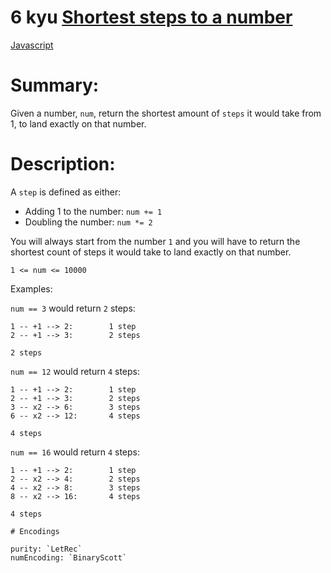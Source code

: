 # 6 kyu [Shortest steps to a number](https://www.codewars.com/kata/5cd4aec6abc7260028dcd942)

<!-- START LANGUAGE_LINKS -->

[Javascript](./javascript.js)

<!-- END LANGUAGE_LINKS -->

# Summary:

Given a number, `num`, return the shortest amount of `steps` it would take from 1, to land exactly on that number.

# Description:

A `step` is defined as either:

- Adding 1 to the number: `num += 1`
- Doubling the number: `num *= 2`

You will always start from the number `1` and you will have to return the shortest count of steps it would take to land exactly on that number.

`1 <= num <= 10000`

Examples:

`num == 3` would return `2` steps:

```
1 -- +1 --> 2:        1 step
2 -- +1 --> 3:        2 steps

2 steps
```

`num == 12` would return `4` steps:

```
1 -- +1 --> 2:        1 step
2 -- +1 --> 3:        2 steps
3 -- x2 --> 6:        3 steps
6 -- x2 --> 12:       4 steps

4 steps
```

`num == 16` would return `4` steps:

```
1 -- +1 --> 2:        1 step
2 -- x2 --> 4:        2 steps
4 -- x2 --> 8:        3 steps
8 -- x2 --> 16:       4 steps

4 steps
```

~~~if:lambdacalc
# Encodings

purity: `LetRec`  
numEncoding: `BinaryScott`  
~~~